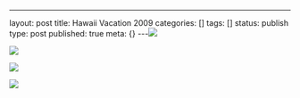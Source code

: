 ---
layout: post
title: Hawaii Vacation 2009
categories: []
tags: []
status: publish
type: post
published: true
meta: {}
---![](/squarespace_images/static_50d2902fe4b0959a0871a12c_50d29313e4b04687d9db3483_50d29313e4b04687d9db3484_1355977496632__img.jpg_)
  

  
   
![](/squarespace_images/static_50d2902fe4b0959a0871a12c_50d29313e4b04687d9db3483_50d29313e4b04687d9db3485_1355977496882__img.jpg_)
  

  
   
![](/squarespace_images/static_50d2902fe4b0959a0871a12c_50d29313e4b04687d9db3483_50d29313e4b04687d9db3486_1355977496172__img.jpg_)
  

  
   
![](/squarespace_images/static_50d2902fe4b0959a0871a12c_50d29313e4b04687d9db3483_50d29313e4b04687d9db3487_1355977496986__img.jpg_)
